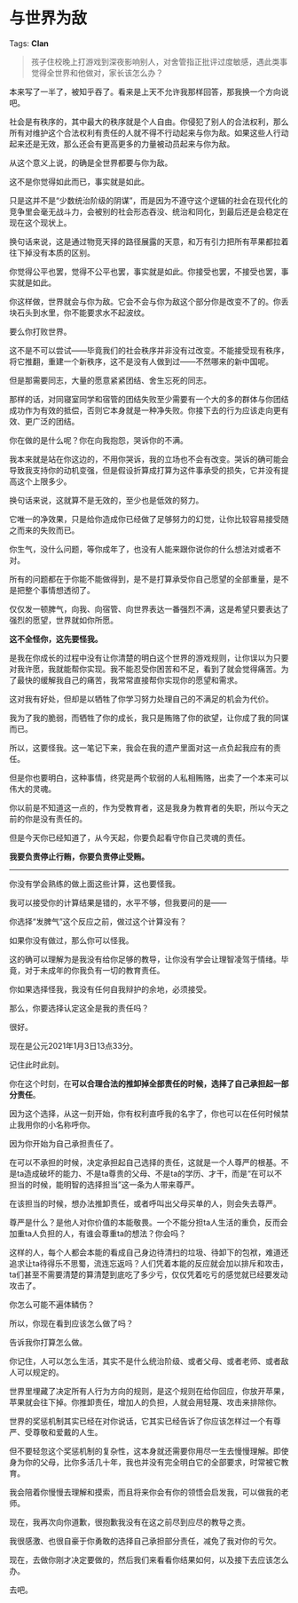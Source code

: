 # 与世界为敌

Tags: **Clan**

> 孩子住校晚上打游戏到深夜影响别人，对舍管指正批评过度敏感，遇此类事觉得全世界和他做对，家长该怎么办？



本来写了一半了，被知乎吞了。看来是上天不允许我那样回答，那我换一个方向说吧。

  


社会是有秩序的，其中最大的秩序就是个人自由。你侵犯了别人的合法权利，那么所有对维护这个合法权利有责任的人就不得不行动起来与你为敌。如果这些人行动起来还是无效，那么还会有更高更多的力量被动员起来与你为敌。

从这个意义上说，的确是全世界都要与你为敌。

这不是你觉得如此而已，事实就是如此。

只是这并不是“少数统治阶级的阴谋”，而是因为不遵守这个逻辑的社会在现代化的竞争里会毫无战斗力，会被别的社会形态吞没、统治和同化，到最后还是会稳定在现在这个现状上。

换句话来说，这是通过物竞天择的路径展露的天意，和万有引力把所有苹果都拉着往下掉没有本质的区别。

你觉得公平也罢，觉得不公平也罢，事实就是如此。你接受也罢，不接受也罢，事实就是如此。

你这样做，世界就会与你为敌。它会不会与你为敌这个部分你是改变不了的。你丢块石头到水里，你不能要求水不起波纹。

要么你打败世界。

这不是不可以尝试——毕竟我们的社会秩序并非没有过改变。不能接受现有秩序，将它推翻，重建一个新秩序，这不是没有人做到过——不然哪来的新中国呢。

但是那需要同志，大量的愿意紧紧团结、舍生忘死的同志。

那样的话，对同寝室同学和宿管的团结失败至少需要有一个大的多的群体与你团结成功作为有效的抵偿，否则它本身就是一种净失败。你接下去的行为应该走向更有效、更广泛的团结。

你在做的是什么呢？你在向我抱怨，哭诉你的不满。

我本来就是站在你这边的，不用你哭诉，我的立场也不会有改变。哭诉的确可能会导致我支持你的动机变强，但是假设折算成打算为这件事承受的损失，它并没有提高这个上限多少。

换句话来说，这就算不是无效的，至少也是低效的努力。

它唯一的净效果，只是给你造成你已经做了足够努力的幻觉，让你比较容易接受随之而来的失败而已。

你生气，没什么问题，等你成年了，也没有人能来跟你说你的什么想法对或者不对。

所有的问题都在于你能不能做得到，是不是打算承受你自己愿望的全部重量，是不是把整个事情想透彻了。

仅仅发一顿脾气，向我、向宿管、向世界表达一番强烈不满，这是希望只要表达了强烈的愿望，世界就如你所愿。

**这不全怪你，这先要怪我。**

是我在你成长的过程中没有让你清楚的明白这个世界的游戏规则，让你误以为只要对我许愿，我就能帮你实现。我不能忍受你困苦和不足，看到了就会觉得痛苦。为了最快的缓解我自己的痛苦，我常常直接帮你实现你的愿望和需求。

这对我有好处，但却是以牺牲了你学习努力处理自己的不满足的机会为代价。

我为了我的脆弱，而牺牲了你的成长，我只是贿赂了你的欲望，让你成了我的同谋而已。

所以，这要怪我。这一笔记下来，我会在我的遗产里面对这一点负起我应有的责任。

但是你也要明白，这种事情，终究是两个软弱的人私相贿赂，出卖了一个本来可以伟大的灵魂。

你以前是不知道这一点的，作为受教育者，这是我身为教育者的失职，所以今天之前的你是没有责任的。

但是今天你已经知道了，从今天起，你要负起看守你自己灵魂的责任。

**我要负责停止行贿，你要负责停止受贿。**



---

你没有学会熟练的做上面这些计算，这也要怪我。

我可以接受你的计算结果是错的，水平不够，但我要问的是——

你选择“发脾气”这个反应之前，做过这个计算没有？

如果你没有做过，那么你可以怪我。

这的确可以理解为是我没有给你足够的教导，让你没有学会让理智凌驾于情绪。毕竟，对于未成年的你我负有一切的教育责任。

你如果选择怪我，我没有任何自我辩护的余地，必须接受。

那么，你要选择认定这全是我的责任吗？

  


很好。

现在是公元2021年1月3日13点33分。

记住此时此刻。

你在这个时刻，在**可以合理合法的推卸掉全部责任的时候，选择了自己承担起一部分责任**。

因为这个选择，从这一刻开始，你有权利直呼我的名字了，你也可以在任何时候禁止我用你的小名称呼你。

因为你开始为自己承担责任了。

在可以不承担的时候，决定承担起自己选择的责任，这就是一个人尊严的根基。不是ta造成破坏的能力、不是ta尊贵的父母、不是ta的学历、才干，而是“在可以不担当的时候，能明智的选择担当”这一条为人带来尊严。

在该担当的时候，想办法推卸责任，或者呼叫出父母买单的人，则会失去尊严。

尊严是什么？是他人对你价值的本能敬畏。一个不能分担ta人生活的重负，反而会加重ta人负担的人，有谁会尊重ta的想法？你会吗？

这样的人，每个人都会本能的看成自己身边待清扫的垃圾、待卸下的包袱，难道还追求让ta待得乐不思蜀，流连忘返吗？人们凭着本能的反应就会加以排斥和攻击，ta们甚至不需要清楚的算清楚到底吃了多少亏，仅仅凭着吃亏的感觉就已经要发动攻击了。

你怎么可能不遍体鳞伤？

所以，你现在看到应该怎么做了吗？

告诉我你打算怎么做。

你记住，人可以怎么生活，其实不是什么统治阶级、或者父母、或者老师、或者敌人可以规定的。

世界里埋藏了决定所有人行为方向的规则，是这个规则在给你回应，你放开苹果，苹果就会往下掉。你推卸责任，增加人的负担，人就会用轻蔑、攻击来排除你。

世界的奖惩机制其实已经在对你说话，它其实已经告诉了你应该怎样过一个有尊严、受尊敬和爱戴的人生。

但不要轻忽这个奖惩机制的复杂性，这本身就还需要你用尽一生去慢慢理解。即使身为你的父母，比你多活几十年，我也并没有完全明白它的全部要求，时常被它教育。

我会陪着你慢慢去理解和摸索，而且将来你会有你的领悟会启发我，可以做我的老师。

现在，我再次向你道歉，很抱歉我没有在这之前尽到应尽的教导之责。

我很感激、也很自豪于你勇敢的选择自己承担部分责任，减免了我对你的亏欠。

现在，去做你刚才决定要做的，然后我们来看看你结果如何，以及接下去应该怎么办。

去吧。



